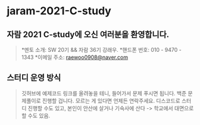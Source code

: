 # jaram-2021-C-study

## 자람 2021 C-study에 오신 여러분을 환영합니다.
> *멘토 소개: SW 20기 && 자람 36기 강래우.
 *핸드폰 번호: 010 - 9470 - 1343
 *이메일 주소: raewoo0908@naver.com

## 스터디 운영 방식
> 깃허브에 예제코드 링크를 올려놓을 테니, 들어가서 문제 푸시면 됩니다. 백준 문제풀이로 진행할 겁니다.
> 모르는 게 있다면 언제든 연락주세요.
> 디스코드로 스터디 진행할 수도 있고, 본인이 안산에 살거나 기숙사에 산다 -> 학교에서 대면으로 할 수도 있음.
